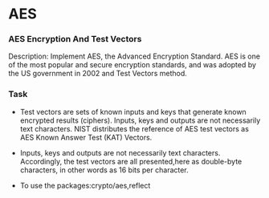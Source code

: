 # AES
### AES Encryption And Test Vectors

Description: Implement AES, the Advanced Encryption Standard. AES is one of the most popular and
secure encryption standards, and was adopted by the US government in 2002 and Test Vectors method.

### Task


 * Test vectors are sets of known inputs and keys that generate known encrypted results (ciphers).
Inputs, keys and outputs are not necessarily text characters. NIST distributes the reference of
AES test vectors as AES Known Answer Test (KAT) Vectors.

* Inputs, keys and outputs are not necessarily text characters. Accordingly,
the test vectors are all presented,here as double-byte characters,
in other words as 16 bits per character.

* To use the packages:crypto/aes,reflect